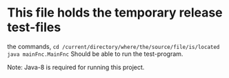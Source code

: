 # This file holds the temporary release test-files

the commands, 
`cd /current/directory/where/the/source/file/is/located`
`java mainFnc.MainFnc`
Should be able to run the test-program. 

Note: Java-8 is required for running this project. 
